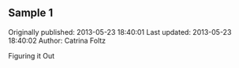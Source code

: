 ## Sample 1 
Originally published: 2013-05-23 18:40:01 
Last updated: 2013-05-23 18:40:02 
Author: Catrina Foltz 
 
Figuring it Out